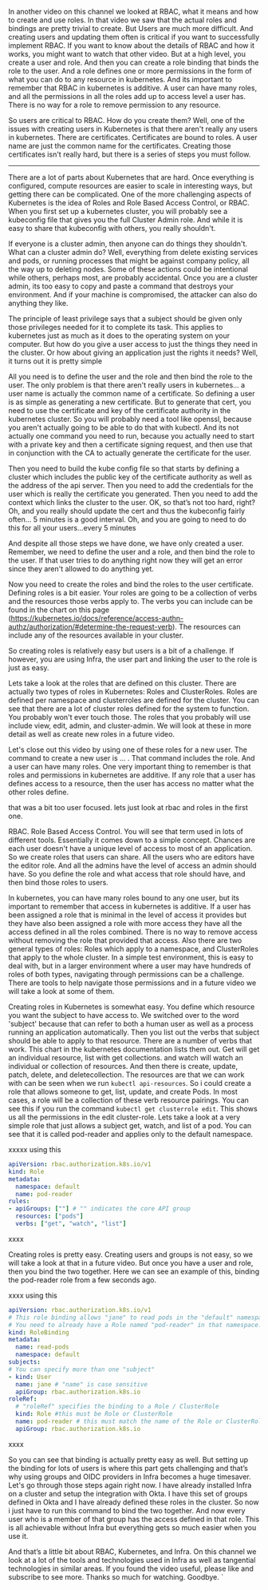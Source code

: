 In another video on this channel we looked at RBAC, what it means and how to create and use roles. In that video we saw that the actual roles and bindings are pretty trivial to create. But Users are much more difficult. And creating users and updating them often is critical if you want to successfully implement RBAC. If you want to know about the details of RBAC and how it works, you might want to watch that other video. But at a high level, you create a user and role. And then you can create a role binding that binds the role to the user. And a role defines one or more permissions in the form of what you can do to any resource in kubernetes. And its important to remember that RBAC in kubernetes is additive. A user can have many roles, and all the permissions in all the roles add up to access level a user has. There is no way for a role to remove permission to any resource.

So users are critical to RBAC. How do you create them? Well, one of the issues with creating users in Kubernetes is that there aren't really any users in kubernetes. There are certificates. Certificates are bound to roles. A user name are just the common name for the certificates. Creating those certificates isn't really hard, but there is a series of steps you must follow.

----


There are a lot of parts about Kubernetes that are hard. Once everything is configured, compute resources are easier to scale in interesting ways, but getting there can be complicated. One of the more challenging aspects of Kubernetes is the idea of Roles and Role Based Access Control, or RBAC. When you first set up a kubernetes cluster, you will probably see a kubeconfig file that gives you the full Cluster Admin role. And while it is easy to share that kubeconfig with others, you really shouldn't. 

If everyone is a cluster admin, then anyone can do things they shouldn't. What can a cluster admin do? Well, everything from delete existing services and pods, or running processes that might be against company policy, all the way up to deleting nodes. Some of these actions could be intentional while others, perhaps most, are probably accidental. Once you are a cluster admin, its too easy to copy and paste a command that destroys your environment. And if your machine is compromised, the attacker can also do anything they like. 

The principle of least privilege says that a subject should be given only those privileges needed for it to complete its task. This applies to kubernetes just as much as it does to the operating system on your computer. But how do you give a user access to just the things they need in the cluster. Or how about giving an application just the rights it needs? Well, it turns out it is pretty simple

All you need is to define the user and the role and then bind the role to the user. The only problem is that there aren't really users in kubernetes... a user name is actually the common name of a certificate. So defining a user is as simple as generating a new certificate. But to generate that cert, you need to use the certificate and key of the certificate authority in the kubernetes cluster. So you will probably need a tool like openssl, because you aren't actually going to be able to do that with kubectl. And its not actually one command you need to run, because you actually need to start with a private key and then a certificate signing request, and then use that in conjunction with the CA to actually generate the certificate for the user. 

Then you need to build the kube config file so that starts by defining a cluster which includes  the public key of the certificate authority as well as the address of the api server. Then you need to add the credentials for the user which is really the certificate you generated. Then you need to add the context which links the cluster to the user. OK, so that’s not too hard, right? Oh, and you really should update the cert and thus the kubeconfig fairly often... 5 minutes is a good interval. Oh, and you are going to need to do this for all your users...every 5 minutes

And despite all those steps we have done, we have only created a user. Remember, we need to define the user and a role, and then bind the role to the user. If that user tries to do anything right now they will get an error since they aren't allowed to do anything yet. 

Now you need to create the roles and bind the roles to the user certificate. Defining roles is a bit easier. Your roles are going to be a collection of verbs and the resources those verbs apply to. The verbs you can include can be found in the chart on this page (https://kubernetes.io/docs/reference/access-authn-authz/authorization/#determine-the-request-verb). The resources can include any of the resources available in your cluster. 

So creating roles is relatively easy but users is a bit of a challenge. If however, you are using Infra, the user part and linking the user to the role is just as easy. 

Lets take a look at the roles that are defined on this cluster. There are actually two types of roles in Kubernetes: Roles and ClusterRoles. Roles are defined per namespace and clusterroles are defined for the cluster. You can see that there are a lot of cluster roles defined for the system to function. You probably won't ever touch those. The roles that you probably will use include view, edit, admin, and cluster-admin. We will look at these in more detail as well as create new roles in a future video. 

Let's close out this video by using one of these roles for a new user. The command to create a new user is ... . That command includes the role. And a user can have many roles. One very important thing to remember is that roles and permissions in kubernetes are additive. If any role that a user has defines access to a resource, then the user has access no matter what the other roles define. 


that was a bit too user focused. lets just look at rbac and roles in the first one.

RBAC. Role Based Access Control. You will see that term used in lots of different tools. Essentially it comes down to a simple concept. Chances are each user doesn't have a unique level of access to most of an application. So we create roles that users can share. All the users who are editors have the editor role. And all the admins have the level of access an admin should have. So you define the role and what access that role should have, and then bind those roles to users. 

In kubernetes, you can have many roles bound to any one user, but its important to remember that access in kubernetes is additive. If a user has been assigned a role that is minimal in the level of access it provides but they have also been assigned a role with more access they have all the access defined in all the roles combined. There is no way to remove access without removing the role that provided that access. Also there are two general types of roles: Roles which apply to a namespace, and ClusterRoles that apply to the whole cluster. In a simple test environment, this is easy to deal with, but in a larger environment where a user may have hundreds of roles of both types, navigating through permissions can be a challenge. There are tools to help navigate those permissions and in a future video we will take a look at some of them.

Creating roles in Kubernetes is somewhat easy. You define which resource you want the subject to have access to. We switched over to the word 'subject' because that can refer to both a human user as well as a process running an application automatically. Then you list out the verbs that subject should be able to apply to that resource. There are a number of verbs that work. This chart in the kubernetes documentation lists them out. Get will get an individual resource, list with get collections. and watch will watch an individual or collection of resources. And then there is create, update, patch, delete, and deletecollection. The resources are that we can work with can be seen when we run `kubectl api-resources`. So i could create a role that allows someone to get, list, update, and create Pods. In most cases, a role will be a collection of these verb resource pairings. You can see this if you run the command `kubectl get clusterrole edit`. This shows us all the permissions in the edit cluster-role. Lets take a look at a very simple role that just allows a subject get, watch, and list of a pod. You can see that it is called pod-reader and applies only to the default namespace.  

xxxxx
using this
```yaml
apiVersion: rbac.authorization.k8s.io/v1
kind: Role
metadata:
  namespace: default
  name: pod-reader
rules:
- apiGroups: [""] # "" indicates the core API group
  resources: ["pods"]
  verbs: ["get", "watch", "list"]
```
xxxx

Creating roles is pretty easy. Creating users and groups is not easy, so we will take a look at that in a future video. But once you have a user and role, then you bind the two together. Here we can see an example of this, binding the pod-reader role from a few seconds ago.

xxxx
using this
```yaml
apiVersion: rbac.authorization.k8s.io/v1
# This role binding allows "jane" to read pods in the "default" namespace.
# You need to already have a Role named "pod-reader" in that namespace.
kind: RoleBinding
metadata:
  name: read-pods
  namespace: default
subjects:
# You can specify more than one "subject"
- kind: User
  name: jane # "name" is case sensitive
  apiGroup: rbac.authorization.k8s.io
roleRef:
  # "roleRef" specifies the binding to a Role / ClusterRole
  kind: Role #this must be Role or ClusterRole
  name: pod-reader # this must match the name of the Role or ClusterRole you wish to bind to
  apiGroup: rbac.authorization.k8s.io
```
xxxx

So you can see that binding is actually pretty easy as well. But setting up the binding for lots of users is where this part gets challenging and that’s why using groups and OIDC providers in Infra becomes a huge timesaver. Let's go through those steps again right now. I have already installed Infra on a cluster and setup the integration with Okta. I have this set of groups defined in Okta and I have already defined these roles in the cluster. So now i just have to run this command to bind the two together. And now every user who is a member of  that group has the access defined in that role. This is all achievable without Infra but everything gets so much easier when you use it. 

And that’s a little bit about RBAC, Kubernetes, and Infra. On this channel we look at a lot of the tools and technologies used in Infra as well as tangential technologies in similar areas. If you found the video useful, please like and subscribe to see more. Thanks so much for watching. Goodbye. 
 `